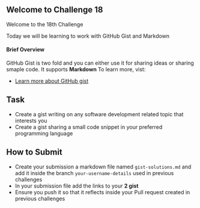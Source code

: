 ## Welcome to Challenge 18

Welcome to the 18th Challenge 

Today we will be learning to work with GitHub Gist and Markdown

#### Brief Overview

GitHub Gist is two fold and you can either use it for sharing ideas or sharing smaple code. It supports **Markdown**
To learn more, vist:
- [Learn more about GitHub gist](https://help.github.com/en/enterprise/2.13/user/articles/about-gists)

## Task

- Create a gist writing on any software development related topic that interests you
- Create a gist sharing a small code snippet in your preferred programming language

## How to Submit

- Create your submission a markdown file named ``gist-solutions.md`` and add it inside the branch ``your-username-details`` used in previous challenges
- In your submission file add the links to your **2 gist**
- Ensure you push it so that it reflects inside your Pull request created in previous challenges